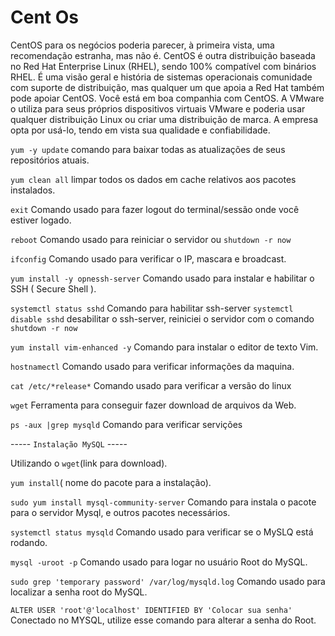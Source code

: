 # Cent Os

CentOS para os negócios poderia parecer, à primeira vista, uma
recomendação estranha, mas não é. CentOS é outra distribuição baseada no Red
Hat Enterprise Linux (RHEL), sendo 100% compatível com binários RHEL. 
É uma visão geral e história de sistemas operacionais comunidade com suporte de distribuição,
mas qualquer um que apoia a Red Hat
também pode apoiar CentOS.
Você está em boa companhia com CentOS. A VMware o utiliza para seus
próprios dispositivos virtuais VMware e poderia usar qualquer distribuição Linux ou
criar uma distribuição de marca.
A empresa opta por usá-lo, tendo em vista sua qualidade e confiabilidade.


`yum -y update` comando para baixar todas as atualizações de seus repositórios atuais. 

`yum clean all` limpar todos os dados em cache relativos aos pacotes instalados. 

`exit` Comando usado para fazer logout do terminal/sessão onde você estiver logado.

`reboot` Comando usado para reiniciar o servidor ou `shutdown -r now` 

`ifconfig` Comando usado para verificar o IP, mascara e broadcast. 

`yum install -y opnessh-server` Comando usado para instalar e habilitar o SSH ( Secure Shell ).

`systemctl status sshd`  Comando para habilitar ssh-server `systemctl disable sshd` desabilitar o ssh-server, reiniciei o servidor com o comando `shutdown -r now`

`yum install vim-enhanced -y` Comando para instalar o editor de texto Vim. 

`hostnamectl` Comando usado para verificar informações da maquina. 

`cat /etc/*release*` Comando usado para verificar a versão do linux 

`wget` Ferramenta para conseguir fazer download de arquivos da Web.

`ps -aux |grep mysqld` Comando para verificar servições 

----- `Instalação MySQL` ----- 

Utilizando o `wget`(link para download). 

`yum install`( nome do pacote para a instalação). 

`sudo yum install mysql-community-server` Comando para instala o pacote para o servidor Mysql, e outros pacotes necessários. 

`systemctl status mysqld` Comando usado para verificar se o MySLQ está rodando. 

`mysql -uroot -p` Comando usado para logar no usuário Root do MySQL. 

`sudo grep 'temporary password' /var/log/mysqld.log` Comando usado para localizar a senha root do MySQL. 

`ALTER USER 'root'@'localhost' IDENTIFIED BY 'Colocar sua senha'` Conectado no MYSQL, utilize esse comando para alterar a senha do Root.







